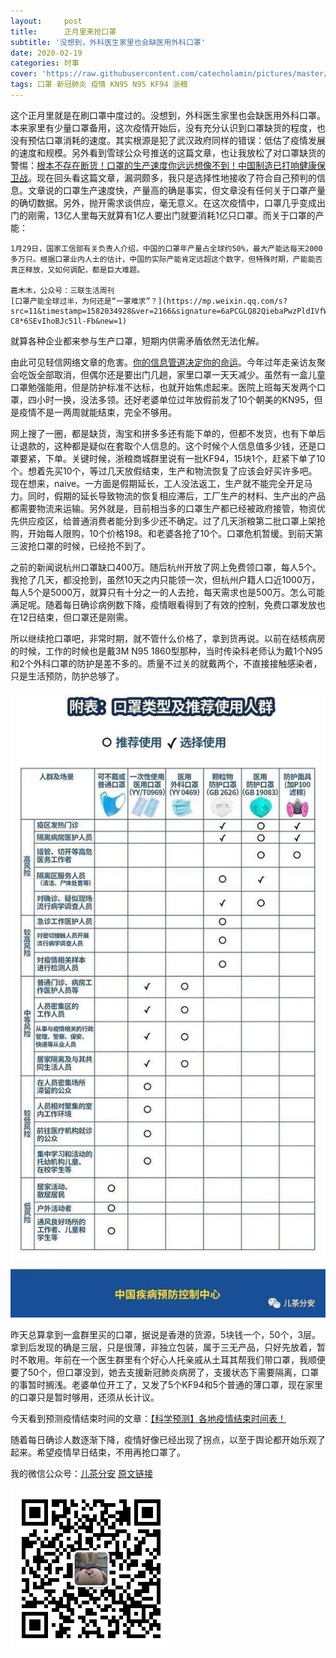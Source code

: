 ```yaml
---
layout:     post
title:      正月里来抢口罩
subtitle: '没想到，外科医生家里也会缺医用外科口罩'
date: 2020-02-19
categories: 时事
cover: 'https://raw.githubusercontent.com/catecholamin/pictures/master/3M%20N95.jpeg'
tags: 口罩 新冠肺炎 疫情 KN95 N95 KF94 浙粮
---
```

这个正月里就是在刷口罩中度过的。没想到，外科医生家里也会缺医用外科口罩。本来家里有少量口罩备用，这次疫情开始后，没有充分认识到口罩缺货的程度，也没有预估口罩消耗的速度。其实根源是犯了武汉政府同样的错误：低估了疫情发展的速度和规模。另外看到雪球公众号推送的这篇文章，也让我放松了对口罩缺货的警惕：[根本不存在断货！口罩的生产速度你远远想像不到！中国制造已打响健康保卫战](https://mp.weixin.qq.com/s?__biz=MzA5MjE3ODgzNA==&mid=2652252299&idx=1&sn=377dcf030ac9df76d87d3faa2468ed01&scene=21#wechat_redirect)。现在回头看这篇文章，漏洞颇多，我只是选择性地接收了符合自己预判的信息。文章说的口罩生产速度快，产量高的确是事实，但文章没有任何关于口罩产量的确切数据。另外，抛开需求谈供应，毫无意义。在这次疫情中，口罩几乎变成出门的刚需，13亿人里每天就算有1亿人要出门就要消耗1亿只口罩。而关于口罩的产能：

```
1月29日，国家工信部有关负责人介绍，中国的口罩年产量占全球约50%，最大产能达每天2000多万只。根据口罩业内人士的估计，中国的实际产能肯定远超这个数字，但特殊时期，产能能否真正释放，又如何调配，都是巨大难题。

嘉木木，公众号：三联生活周刊
[口罩产能全球过半，为何还是“一罩难求”？](https://mp.weixin.qq.com/s?src=11&timestamp=1582034928&ver=2166&signature=6aPCGLQ82QiebaPwzPldIVfWW72ot3pt1yYgj6c47A5byGWxdlT7ckuLTTK66jq6IJqdp3ORuNEPi50ODxzpwhawgKec40an1jsh7yODYKMa-C8*6SEvIhoBJc51l-Fb&new=1)
```

就算各种企业都来参与生产口罩，短期内供需矛盾依然无法化解。

由此可见轻信网络文章的危害。[你的信息管道决定你的命运](https://mp.weixin.qq.com/s?__biz=MzA5ODM1OTIxMw==&mid=2652409075&idx=1&sn=e08a08a1a69a315c4e554f384c5a000c&scene=21#wechat_redirect)。今年过年走亲访友聚会吃饭全部取消，但偶尔还是要出门几趟，家里口罩一天天减少。虽然有一盒儿童口罩勉强能用，但是防护标准不达标，也就开始焦虑起来。医院上班每天发两个口罩，四小时一换，没法多领。还好老婆单位过年放假前发了10个朝美的KN95，但是疫情不是一两周就能结束，完全不够用。

网上搜了一圈，都是缺货，淘宝和拼多多还有能下单的，但都不发货，也有下单后让退款的，这种都是疑似在套取个人信息的。这个时候个人信息值多少钱，还是口罩要紧，下单。关键时候，浙粮商城群里说有一批KF94，15块1个，赶紧下单了10个。想着先买10个，等过几天放假结束，生产和物流恢复了应该会好买许多吧。现在想来，naive。一方面是假期延长，工人没法返工，生产就不能完全开足马力。同时，假期的延长导致物流的恢复相应滞后，工厂生产的材料、生产出的产品都需要物流来运输。另外就是，目前相当多的口罩生产都已经被政府接管，物资优先供应疫区，给普通消费者能分到多少还不确定。过了几天浙粮第二批口罩上架抢购，开始每人限购，10个价格198。和老婆各抢了10个。口罩危机暂缓。到前天第三波抢口罩的时候，已经抢不到了。

之前的新闻说杭州口罩缺口400万。随后杭州开放了网上免费领口罩，每人5个。我抢了几天，都没抢到，虽然10天之内只能领一次，但杭州户籍人口近1000万，每人5个是5000万，就算只有十分之一的人去抢，每天需求也是500万。怎么可能满足呢。随着每日确诊病例数下降，疫情眼看得到了有效的控制，免费口罩发放也在12日结束，但口罩还是刚需。

所以继续抢口罩吧，非常时期，就不管什么价格了，拿到货再说。以前在结核病房的时候，工作的时候也是戴3M N95 1860型那种，当时传染科老师认为戴1个N95和2个外科口罩的防护是差不多的。质量不过关的就戴两个，不直接接触感染者，只是生活预防，防护总够了。

![](https://raw.githubusercontent.com/catecholamin/pictures/master/%E5%8F%A3%E7%BD%A9%E7%B1%BB%E5%9E%8B%E5%8F%8A%E6%8E%A8%E8%8D%90%E4%BD%BF%E7%94%A8%E4%BA%BA%E7%BE%A4.jpeg)

昨天总算拿到一盒群里买的口罩，据说是香港的货源，5块钱一个，50个，3层。拿到后发现的确是三层，只是很薄，非独立包装，属于三无产品，只好先放着，暂时不敢用。年前在一个医生群里有个好心人托亲戚从土耳其帮我们带口罩，我顺便要了50个，但口罩没到，她去支援新冠肺炎病房了，支援状态下需要隔离，口罩的事暂时搁浅。老婆单位开工了，又发了5个KF94和5个普通的薄口罩，现在家里的口罩只是暂时够用，还须从长计议。



今天看到预测疫情结束时间的文章：[【科学预测】各地疫情结束时间表！](https://mp.weixin.qq.com/s?__biz=MzU4NTczOTA5OA==&mid=2247484164&idx=1&sn=a54cfd028442c5d3b6a30713a4aa7c29&scene=21#wechat_redirect)

随着每日确诊人数逐渐下降，疫情好像已经出现了拐点，以至于舆论都开始乐观了起来。希望疫情早日结束，不用再抢口罩了。

我的微信公众号：[儿茶分安](https://mp.weixin.qq.com/mp/profile_ext?action=home&__biz=MzA4MDQxMTk2Mg==&scene=124#wechat_redirect)  [原文链接](https://mp.weixin.qq.com/s/TesiG-IYJ0hXS1KAVu1xbw)

![](https://raw.githubusercontent.com/catecholamin/pictures/master/%E5%BE%AE%E4%BF%A1%E5%85%AC%E4%BC%97%E5%8F%B7.jpg)